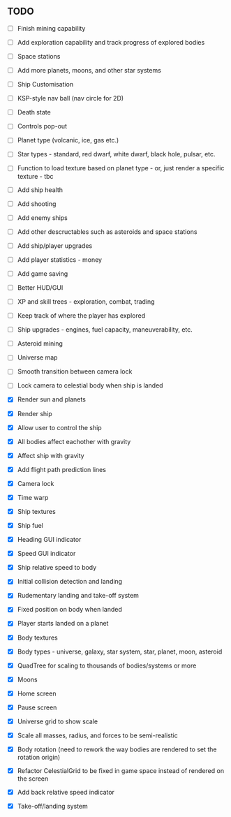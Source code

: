 ## TODO

- [ ] Finish mining capability
- [ ] Add exploration capability and track progress of explored bodies
- [ ] Space stations
- [ ] Add more planets, moons, and other star systems
- [ ] Ship Customisation
- [ ] KSP-style nav ball (nav circle for 2D)
- [ ] Death state
- [ ] Controls pop-out
- [ ] Planet type (volcanic, ice, gas etc.)
- [ ] Star types - standard, red dwarf, white dwarf, black hole, pulsar, etc.
- [ ] Function to load texture based on planet type - or, just render a specific texture - tbc
- [ ] Add ship health
- [ ] Add shooting
- [ ] Add enemy ships
- [ ] Add other descructables such as asteroids and space stations
- [ ] Add ship/player upgrades
- [ ] Add player statistics - money
- [ ] Add game saving
- [ ] Better HUD/GUI
- [ ] XP and skill trees - exploration, combat, trading
- [ ] Keep track of where the player has explored
- [ ] Ship upgrades - engines, fuel capacity, maneuverability, etc.
- [ ] Asteroid mining
- [ ] Universe map
- [ ] Smooth transition between camera lock
- [ ] Lock camera to celestial body when ship is landed

- [x] Render sun and planets
- [x] Render ship
- [x] Allow user to control the ship
- [x] All bodies affect eachother with gravity
- [x] Affect ship with gravity
- [x] Add flight path prediction lines
- [x] Camera lock
- [x] Time warp
- [x] Ship textures
- [x] Ship fuel
- [x] Heading GUI indicator
- [x] Speed GUI indicator
- [x] Ship relative speed to body
- [x] Initial collision detection and landing
- [x] Rudementary landing and take-off system
- [x] Fixed position on body when landed
- [x] Player starts landed on a planet
- [x] Body textures
- [x] Body types - universe, galaxy, star system, star, planet, moon, asteroid
- [x] QuadTree for scaling to thousands of bodies/systems or more
- [x] Moons
- [x] Home screen
- [x] Pause screen
- [x] Universe grid to show scale
- [x] Scale all masses, radius, and forces to be semi-realistic
- [x] Body rotation (need to rework the way bodies are rendered to set the rotation origin)
- [x] Refactor CelestialGrid to be fixed in game space instead of rendered on the screen
- [x] Add back relative speed indicator
- [x] Take-off/landing system
